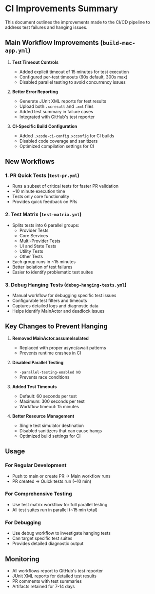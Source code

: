 # CI Improvements Summary

This document outlines the improvements made to the CI/CD pipeline to address test failures and hanging issues.

## Main Workflow Improvements (`build-mac-app.yml`)

1. **Test Timeout Controls**
   - Added explicit timeout of 15 minutes for test execution
   - Configured per-test timeouts (60s default, 300s max)
   - Disabled parallel testing to avoid concurrency issues

2. **Better Error Reporting**
   - Generate JUnit XML reports for test results
   - Upload both `.xcresult` and `.xml` files
   - Added test summary in failure cases
   - Integrated with GitHub's test reporter

3. **CI-Specific Build Configuration**
   - Added `.xcode-ci-config.xcconfig` for CI builds
   - Disabled code coverage and sanitizers
   - Optimized compilation settings for CI

## New Workflows

### 1. PR Quick Tests (`test-pr.yml`)
- Runs a subset of critical tests for faster PR validation
- ~10 minute execution time
- Tests only core functionality
- Provides quick feedback on PRs

### 2. Test Matrix (`test-matrix.yml`)
- Splits tests into 6 parallel groups:
  - Provider Tests
  - Core Services
  - Multi-Provider Tests
  - UI and State Tests
  - Utility Tests
  - Other Tests
- Each group runs in ~15 minutes
- Better isolation of test failures
- Easier to identify problematic test suites

### 3. Debug Hanging Tests (`debug-hanging-tests.yml`)
- Manual workflow for debugging specific test issues
- Configurable test filters and timeouts
- Captures detailed logs and diagnostic data
- Helps identify MainActor and deadlock issues

## Key Changes to Prevent Hanging

1. **Removed MainActor.assumeIsolated**
   - Replaced with proper async/await patterns
   - Prevents runtime crashes in CI

2. **Disabled Parallel Testing**
   - `-parallel-testing-enabled NO`
   - Prevents race conditions

3. **Added Test Timeouts**
   - Default: 60 seconds per test
   - Maximum: 300 seconds per test
   - Workflow timeout: 15 minutes

4. **Better Resource Management**
   - Single test simulator destination
   - Disabled sanitizers that can cause hangs
   - Optimized build settings for CI

## Usage

### For Regular Development
- Push to main or create PR → Main workflow runs
- PR created → Quick tests run (~10 min)

### For Comprehensive Testing
- Use test matrix workflow for full parallel testing
- All test suites run in parallel (~15 min total)

### For Debugging
- Use debug workflow to investigate hanging tests
- Can target specific test suites
- Provides detailed diagnostic output

## Monitoring

- All workflows report to GitHub's test reporter
- JUnit XML reports for detailed test results
- PR comments with test summaries
- Artifacts retained for 7-14 days